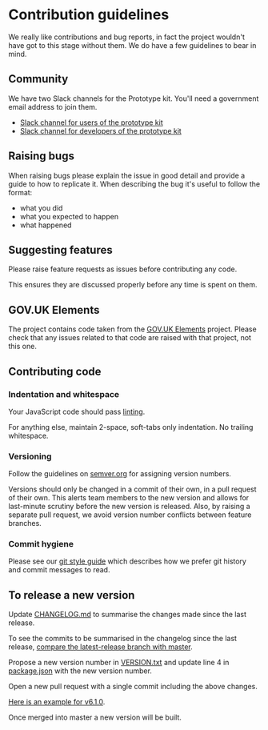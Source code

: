 # Contribution guidelines

We really like contributions and bug reports, in fact the project wouldn't have got to this stage without them.
We do have a few guidelines to bear in mind.

## Community

We have two Slack channels for the Prototype kit. You'll need a government email address to join them.

* [Slack channel for users of the prototype kit](https://ukgovernmentdigital.slack.com/messages/prototype-kit/)
* [Slack channel for developers of the prototype kit](https://ukgovernmentdigital.slack.com/messages/prototype-kit-dev/)

## Raising bugs

When raising bugs please explain the issue in good detail and provide a guide to how to replicate it.
When describing the bug it's useful to follow the format:

- what you did
- what you expected to happen
- what happened

## Suggesting features

Please raise feature requests as issues before contributing any code.

This ensures they are discussed properly before any time is spent on them.

## GOV.UK Elements

The project contains code taken from the [GOV.UK Elements](https://github.com/alphagov/govuk_elements/) project.
Please check that any issues related to that code are raised with that project, not this one.

## Contributing code

### Indentation and whitespace

Your JavaScript code should pass [linting](docs/linting.md).

For anything else, maintain 2-space, soft-tabs only indentation. No trailing whitespace.

### Versioning

Follow the guidelines on [semver.org](http://semver.org/) for assigning version
numbers.

Versions should only be changed in a commit of their own, in a pull request of
their own. This alerts team members to the new version and allows for
last-minute scrutiny before the new version is released. Also, by raising a
separate pull request, we avoid version number conflicts between feature
branches.

### Commit hygiene

Please see our [git style guide](https://github.com/alphagov/styleguides/blob/master/git.md)
which describes how we prefer git history and commit messages to read.

## To release a new version

Update [CHANGELOG.md](https://github.com/alphagov/govuk_prototype_kit/blob/master/CHANGELOG.md) to summarise the changes made since the last release.

To see the commits to be summarised in the changelog since the last release, [compare the latest-release branch with master](https://github.com/alphagov/govuk_prototype_kit/compare/latest-release...master).

Propose a new version number in [VERSION.txt](https://github.com/alphagov/govuk_prototype_kit/blob/master/VERSION.txt) and update line 4 in [package.json](https://github.com/alphagov/govuk_prototype_kit/blob/master/package.json#L4) with the new version number.

Open a new pull request with a single commit including the above changes.

[Here is an example for v6.1.0](https://github.com/alphagov/govuk_prototype_kit/commit/53e36d79a994ce3649b53f4008370cd75068c27c).

Once merged into master a new version will be built.